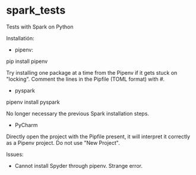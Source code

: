 # spark_tests
Tests with Spark on Python

Installatión:

- pipenv:

pip install pipenv

Try installing one package at a time from the Pipenv if it gets stuck on "locking". Comment the lines in the Pipfile (TOML format) with #.

- pyspark

pipenv install pyspark

No longer necessary the previous Spark installation steps.

- PyCharm

Directly open the project with the Pipfile present, it will interpret it correctly as a Pipenv
project. Do not use "New Project".


Issues:

- Cannot install Spyder through pipenv. Strange error.


